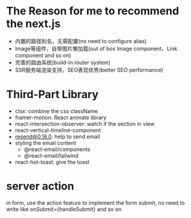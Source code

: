 # The Reason for me to recommend the next.js

- 内置的路径别名，无需配置(no need to configure alias)
- Image等组件，自带图片懒加载(out of box Image component、Link component and so on)
- 完善的路由系统(build-in router system)
- SSR服务端渲染支持，SEO表现优秀(better SEO performance)

# Third-Part Library

- clsx: combine the css className
- framer-motion: React animate library
- react-intersection-observer: watch if the section in view
- react-vertical-timeline-component
- resend@0.16.0: help to send email
- styling the email content
  - @react-email/components
  - @react-email/tailwind
- react-hot-toast: give the toast

# server action

in form, use the action feature to implement the form submit, no need to write like onSubmit={handleSubmit} and so on 
